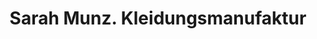 ---
title: "Sarah Munz. Kleidungsmanufaktur"
url: /salzburg/sarah-munz-kleidungsmanufaktur/
shop: Schneiderei
---
